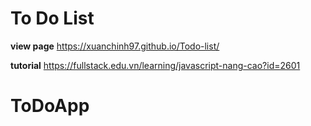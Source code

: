 # To Do List

**view page** https://xuanchinh97.github.io/Todo-list/

**tutorial** https://fullstack.edu.vn/learning/javascript-nang-cao?id=2601
# ToDoApp
